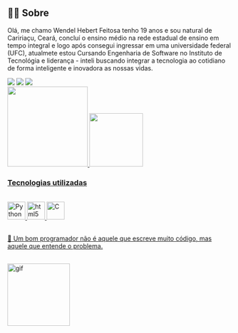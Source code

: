 ## 🕵️‍♂️ Sobre
Olá, me chamo Wendel Hebert Feitosa tenho 19 anos e sou natural de Caririaçu, Ceará, concluí o ensino médio na rede estadual de ensino em tempo integral e logo após consegui ingressar em uma universidade federal (UFC), atualmete estou Cursando Engenharia de Software no Instituto de Tecnológia e liderança - inteli buscando integrar a tecnologia ao cotidiano de forma inteligente e inovadora as nossas vidas. 


<div>
  <a href="https://instagram.com/wendelhebert_" target="_blank"><img src="https://img.shields.io/badge/Instagram-E4405F?style=for-the-badge&logo=instagram&logoColor=white"></a>
  <a href="https://www.linkedin.com/in/wendel-feitosa-975bb1346"><img src="https://img.shields.io/badge/LinkedIn-0077B5?style=for-the-badge&logo=linkedin&logoColor=white" target="_blank"></a>
  <a href="mailto:wendel.feitosa@sou.inteli.edu.br"><img src="https://img.shields.io/badge/Gmail-D14836?style=for-the-badge&logo=gmail&logoColor=white"></a>
</div>
      
<div>
  <a href="https://github.com/Wendel-Hebert">
  <img height="180em" src="https://github-readme-stats.vercel.app/api?username=Wendel-Hebert&show=true&theme=midnight-purple">
  <img height="120em" src="https://github-readme-stats.vercel.app/api/top-langs/?username=Wendel-Hebert&layout=compact&langs_count-16&theme=midnight-purple" target="_blank">
</div>

### Tecnologias utilizadas
<div style="display: inline_block"><br>
    <img aling="center" alt="Python" heinght="30" width="40" src="https://cdn.jsdelivr.net/gh/devicons/devicon@latest/icons/python/python-original.svg">
    <img aling="center" alt="html5" heinght="30" width="40" src="https://cdn.jsdelivr.net/gh/devicons/devicon@latest/icons/html5/html5-original.svg">
    <img aling="center" alt="C" heinght="30" width="40" src="https://cdn.jsdelivr.net/gh/devicons/devicon@latest/icons/c/c-original.svg">
</div></br>

💭 Um bom programador não é aquele que escreve muito código, mas aquele que entende o problema.
</br></br>

 <img aling="rigth" alt="gif" heinght="100" width="140" src="https://cdn.discordapp.com/attachments/1124774864004325408/1329312906856366111/ezgif.com-animated-gif-maker_1.gif?ex=6789e29e&is=6788911e&hm=79c7bcf4d8e0823e535f1e825e8783478e58bde1621ba825598dba1214e4a00b&">


